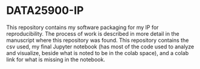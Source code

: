 # DATA25900-IP


This repository contains my software packaging for my IP for reproducibility. The process of work is described in more detail in the manuscript where this repository was found. This repository contains the csv used, my final Jupyter notebook (has most of the code used to analyze and visualize, beside what is noted to be in the colab space), and a colab link for what is missing in the notebook. 
